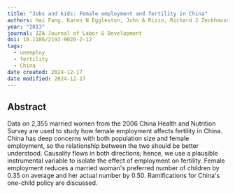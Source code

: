 ```yaml
---
title: "Jobs and kids: Female employment and fertility in China"
authors: Hai Fang, Karen N Eggleston, John A Rizzo, Richard J Zeckhauser
year: "2013"
journal: IZA Journal of Labor & Development
doi: 10.1186/2193-9020-2-12
tags:
  - unemploy
  - fertility
  - China
date created: 2024-12-17
date modified: 2024-12-17
---
```


## Abstract

Data on 2,355 married women from the 2006 China Health and Nutrition Survey are used to study how female employment affects fertility in China. China has deep concerns with both population size and female employment, so the relationship between the two should be better understood. Causality flows in both directions; hence, we use a plausible instrumental variable to isolate the effect of employment on fertility. Female employment reduces a married woman's preferred number of children by 0.35 on average and her actual number by 0.50. Ramifications for China's one-child policy are discussed.
